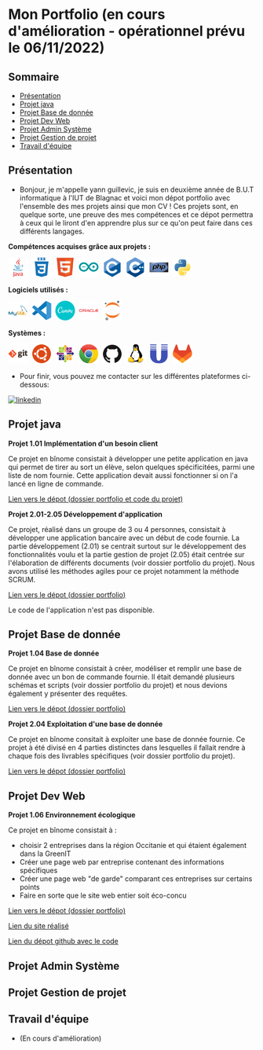 # Mon Portfolio (en cours d'amélioration - opérationnel prévu le 06/11/2022)
## Sommaire

 - [Présentation](#Présentation)
 - [Projet java](#Projet-java)
 - [Projet Base de donnée](#Projet-Base-de-donnée)
 - [Projet Dev Web](#Projet-Dev-Web)
 - [Projet Admin Système](#Projet-Admin-Système)
 - [Projet Gestion de projet](#Projet-Gestion-de-projet)
 - [Travail d'équipe](#Travail-d'équipe)

## Présentation
- Bonjour, je m'appelle yann guillevic, je suis en deuxième année de B.U.T informatique à l'IUT de Blagnac et voici mon dépot portfolio avec l'ensemble des mes projets ainsi que mon CV ! 
Ces projets sont, en quelque sorte, une preuve des mes compétences et ce dépot permettra à ceux qui le liront d'en apprendre plus sur ce qu'on peut faire dans ces différents langages.

<b>Compétences acquises grâce aux projets :</b>
<p>
  <img src="https://github.com/devicons/devicon/blob/master/icons/java/java-original-wordmark.svg" title="Java" alt="Java" width="40" height="40"/>&nbsp;
  <img src="https://github.com/devicons/devicon/blob/master/icons/css3/css3-plain-wordmark.svg"  title="CSS3" alt="CSS" width="40" height="40"/>&nbsp;
  <img src="https://github.com/devicons/devicon/blob/master/icons/html5/html5-original.svg" title="HTML5" alt="HTML" width="40" height="40"/>&nbsp;
  <img src="https://github.com/devicons/devicon/blob/master/icons/arduino/arduino-original.svg" title="Arduino" **alt="arduino" width="40" height="40"/>&nbsp;
  <img src="https://github.com/devicons/devicon/blob/master/icons/c/c-original.svg" title="C" **alt="C" width="40" height="40"/>&nbsp;
  <img src="https://github.com/devicons/devicon/blob/master/icons/cplusplus/cplusplus-original.svg" title="C++" **alt="C++" width="40" height="40"/>&nbsp;
  <img src="https://github.com/devicons/devicon/blob/master/icons/php/php-original.svg" title="PHP" **alt="php" width="40" height="40"/>&nbsp;
  <img src="https://github.com/devicons/devicon/blob/master/icons/python/python-original.svg" title="Python" **alt="python" width="40" height="40"/>&nbsp;
</p>

<b>Logiciels utilisés :</b>
<p>
  <img src="https://github.com/devicons/devicon/blob/master/icons/mysql/mysql-original-wordmark.svg" title="MySQL"  alt="MySQL" width="40" height="40"/>&nbsp;
  <img src="https://github.com/devicons/devicon/blob/master/icons/vscode/vscode-original.svg" title="VSCode" **alt="vscode" width="40" height="40"/>&nbsp;
  <img src="https://github.com/devicons/devicon/blob/master/icons/canva/canva-original.svg" title="Canva" **alt="canva" width="40" height="40"/>&nbsp;
  <img src="https://github.com/devicons/devicon/blob/master/icons/oracle/oracle-original.svg" title="Oracle" **alt="Oracle" width="40" height="40"/>&nbsp;
  <img src="https://github.com/devicons/devicon/blob/master/icons/jupyter/jupyter-original.svg" title="Jupyter" **alt="Jupyter" width="40" height="40"/>&nbsp;
</p>

<b>Systèmes :</b>
<p>
  <img src="https://github.com/devicons/devicon/blob/master/icons/git/git-original-wordmark.svg" title="Git" **alt="Git" width="40" height="40"/>&nbsp;
  <img src="https://github.com/devicons/devicon/blob/master/icons/ubuntu/ubuntu-plain.svg" title="Ubuntu" **alt="Ubuntu" width="40" height="40"/>&nbsp;
  <img src="https://github.com/devicons/devicon/blob/master/icons/centos/centos-original.svg" title="CentOS" **alt="CentOS" width="40" height="40"/>&nbsp;
  <img src="https://github.com/devicons/devicon/blob/master/icons/chrome/chrome-original.svg" title="Chrome" **alt="Chrome" width="40" height="40"/>&nbsp;
  <img src="https://github.com/devicons/devicon/blob/master/icons/github/github-original.svg" title="GitHub" **alt="GitHub" width="40" height="40"/>&nbsp;
  <img src="https://github.com/devicons/devicon/blob/master/icons/linux/linux-original.svg" title="Linux" **alt="Linux" width="40" height="40"/>&nbsp;
  <img src="https://github.com/devicons/devicon/blob/master/icons/unix/unix-original.svg" title="Unix" **alt="unix" width="40" height="40"/>&nbsp;
  <img src="https://github.com/devicons/devicon/blob/master/icons/gitlab/gitlab-original.svg" title="Gitlab" **alt="gitlab" width="40" height="40"/>&nbsp;
</p>


- Pour finir, vous pouvez me contacter sur les différentes plateformes ci-dessous:

[![linkedin](https://img.shields.io/badge/linkedin--lightgrey?style=social&logo=linkedin)](https://www.linkedin.com/in/yann-guillevic-876769252/)

## Projet java
<b>Projet 1.01 Implémentation d'un besoin client</b>

Ce projet en bînome consistait à développer une petite application en java qui permet de tirer au sort un élève, selon quelques spécificitées, parmi une liste de nom fournie. Cette application devait aussi fonctionner si on l'a lancé en ligne de commande.

<a href="https://github.com/Yann-cmd/Portfolio/tree/main/Projet%20java/1.01%20Impl%C3%A9mentation%20d'un%20besoin%20client">Lien vers le dépot (dossier portfolio et code du projet)</a>

<b>Projet 2.01-2.05 Développement d'application</b>

Ce projet, réalisé dans un groupe de 3 ou 4 personnes, consistait à développer une application bancaire avec un début de code fournie. La partie développement (2.01) se centrait surtout sur le développement des fonctionnalités voulu et la partie gestion de projet (2.05) était centrée sur l'élaboration de différents documents (voir dossier portfolio du projet). Nous avons utilisé les méthodes agiles pour ce projet notamment la méthode SCRUM.

<a href="https://github.com/Yann-cmd/Portfolio/tree/main/Projet%20java/2.01%20-%202.5%20D%C3%A9veloppement%20d'application">Lien vers le dépot (dossier portfolio)</a>

Le code de l'application n'est pas disponible.

## Projet Base de donnée
<b>Projet 1.04 Base de donnée</b>

Ce projet en bînome consistait à créer, modéliser et remplir une base de donnée avec un bon de commande fournie. Il était demandé plusieurs schémas et scripts (voir dossier portfolio du projet) et nous devions également y présenter des requêtes.

<a href="https://github.com/Yann-cmd/Portfolio/tree/main/Projet%20Base%20de%20donn%C3%A9e/1.4%20Base%20de%20donn%C3%A9e">Lien vers le dépot (dossier portfolio)</a>

<b>Projet 2.04 Exploitation d'une base de donnée</b>

Ce projet en bînome consitait à exploiter une base de donnée fournie. Ce projet à été divisé en 4 parties distinctes dans lesquelles il fallait rendre à chaque fois des livrables spécifiques (voir dossier portfolio du projet).

<a href="https://github.com/Yann-cmd/Portfolio/tree/main/Projet%20Base%20de%20donn%C3%A9e/2.4%20Exploitation%20d'une%20base%20de%20donn%C3%A9e">Lien vers le dépot (dossier portfolio)</a>

## Projet Dev Web
<b>Projet 1.06 Environnement écologique</b> 

Ce projet en bînome consistait à : 
  - choisir 2 entreprises dans la région Occitanie et qui étaient également dans la GreenIT
  - Créer une page web par entreprise contenant des informations spécifiques
  - Créer une page web "de garde" comparant ces entreprises sur certains points
  - Faire en sorte que le site web entier soit éco-concu

<a href="https://github.com/Yann-cmd/Portfolio/tree/main/Projet%20Developpement%20Web/1.06%20Environnement%20%C3%A9cologique">Lien vers le dépot (dossier portfolio)</a>

<a href="https://yann-cmd.github.io/sitewebsae6.github.io/">Lien du site réalisé</a>

<a href="https://github.com/Yann-cmd/sitewebsae6.github.io">Lien du dépot github avec le code</a>

## Projet Admin Système
## Projet Gestion de projet
## Travail d'équipe
- (En cours d'amélioration)
